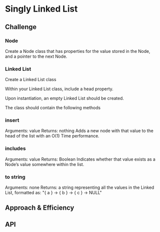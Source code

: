 # Singly Linked List
<!-- Short summary or background information -->

## Challenge
<!-- Description of the challenge -->
### Node

Create a Node class that has properties for the value stored in the Node, and a pointer to the next Node.

### Linked List

Create a Linked List class

Within your Linked List class, include a head property.

Upon instantiation, an empty Linked List should be created.

The class should contain the following methods

### insert

Arguments: value
Returns: nothing
Adds a new node with that value to the head of the list with an O(1) Time performance.

### includes
Arguments: value
Returns: Boolean
Indicates whether that value exists as a Node’s value somewhere within the list.

### to string

Arguments: none
Returns: a string representing all the values in the Linked List, formatted as:
"{ a } -> { b } -> { c } -> NULL"

## Approach & Efficiency
<!-- What approach did you take? Why? What is the Big O space/time for this approach? -->

## API
<!-- Description of each method publicly available to your Linked List -->
